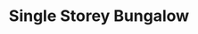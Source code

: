 ---
layout: post
categories: [sale, house, bungalow]
title: "Single Storey Bungalow"
price: "75 Lac"
front: "3 Rooms"
address: "Hassan Street, Jinah Town"
type: "Bungalow FOR SALE"
area: "10 Marla"
---